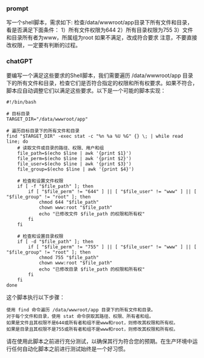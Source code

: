 ### prompt
写一个shell脚本，需求如下:
    检查/data/wwwroot/app目录下所有文件和目录，看是否满足下面条件：
    1）所有文件权限为644
    2）所有目录权限为755
    3）文件和目录所有者为www，所属组为root
    如果不满足，改成符合要求
    注意，不要直接改权限，一定要有判断的过程。

### chatGPT
要编写一个满足这些要求的Shell脚本，我们需要遍历 /data/wwwroot/app 目录下的所有文件和目录，检查它们是否符合指定的权限和所有权要求。如果不符合，脚本应自动调整它们以满足这些要求。以下是一个可能的脚本实现：

```
#!/bin/bash

# 目标目录
TARGET_DIR="/data/wwwroot/app"

# 遍历目标目录下的所有文件和目录
find "$TARGET_DIR" -exec stat -c "%n %a %U %G" {} \; | while read line; do
    # 读取文件或目录的路径、权限、用户和组
    file_path=$(echo $line | awk '{print $1}')
    file_perm=$(echo $line | awk '{print $2}')
    file_user=$(echo $line | awk '{print $3}')
    file_group=$(echo $line | awk '{print $4}')

    # 检查和设置文件权限
    if [ -f "$file_path" ]; then
        if [ "$file_perm" != "644" ] || [ "$file_user" != "www" ] || [ "$file_group" != "root" ]; then
            chmod 644 "$file_path"
            chown www:root "$file_path"
            echo "已修改文件 $file_path 的权限和所有权"
        fi
    fi

    # 检查和设置目录权限
    if [ -d "$file_path" ]; then
        if [ "$file_perm" != "755" ] || [ "$file_user" != "www" ] || [ "$file_group" != "root" ]; then
            chmod 755 "$file_path"
            chown www:root "$file_path"
            echo "已修改目录 $file_path 的权限和所有权"
        fi
    fi
done
```

这个脚本执行以下步骤：

    使用 find 命令遍历 /data/wwwroot/app 目录下的所有文件和目录。
    对于每个文件和目录，使用 stat 命令获取其路径、权限、所有者和组。
    如果是文件且其权限不是644或所有者和组不是www和root，则修改其权限和所有权。
    如果是目录且其权限不是755或所有者和组不是www和root，则修改其权限和所有权。

请在使用此脚本之前进行充分测试，以确保其行为符合您的预期。在生产环境中运行任何自动化脚本之前进行测试始终是一个好习惯。
